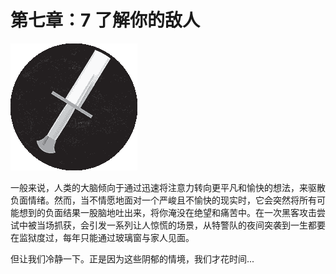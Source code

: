 # 第七章：7 了解你的敌人

![](img/chapterart.png)

一般来说，人类的大脑倾向于通过迅速将注意力转向更平凡和愉快的想法，来驱散负面情绪。然而，当不情愿地面对一个严峻且不愉快的现实时，它会突然将所有可能想到的负面结果一股脑地吐出来，将你淹没在绝望和痛苦中。在一次黑客攻击尝试中被当场抓获，会引发一系列让人惊慌的场景，从特警队的夜间突袭到一生都要在监狱度过，每年只能通过玻璃窗与家人见面。

但让我们冷静一下。正是因为这些阴郁的情境，我们才花时间...
